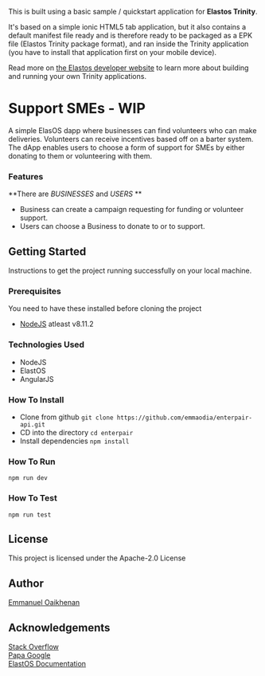 This is built using a basic sample / quickstart application for **Elastos Trinity**. 

It's based on a simple ionic HTML5 tab application, but it also contains a default manifest file ready and is therefore 
ready to be packaged as a EPK file (Elastos Trinity package format), and ran inside the Trinity application (you have to 
install that application first on your mobile device).

Read more on [the Elastos developer website](https://developer.elastos.org) to learn more about building and running 
your own Trinity applications.


# Support SMEs - WIP
A simple ElasOS dapp where businesses can find volunteers who can make deliveries. Volunteers can receive incentives based off on a barter system.
The dApp enables users to choose a form of support for SMEs by either donating to them or volunteering with them.

### Features
**There are _BUSINESSES_ and _USERS_ **
* Business can create a campaign requesting for funding or  volunteer support.
* Users can choose a Business to donate to or to support.



## Getting Started
Instructions to get the project running successfully on your local machine.

### Prerequisites
You need to have these installed before cloning the project
* [NodeJS](https://nodejs.org/en/download/) atleast v8.11.2



### Technologies Used
* NodeJS
* ElastOS
* AngularJS

### How To Install
* Clone from github
  ```git clone https://github.com/emmaodia/enterpair-api.git```
* CD into the directory
  ```cd enterpair```
* Install dependencies
  ```npm install```


### How To Run
  ```npm run dev```

### How To Test
  ```npm run test```


## License
This project is licensed under the Apache-2.0 License

## Author
[Emmanuel Oaikhenan](https://twitter.com/@emma_odia)

## Acknowledgements
[Stack Overflow](https://stackoverflow.com)<br>
[Papa Google](https://google.com)<br>
[ElastOS Documentation](https://stackoverflow.com)<br>